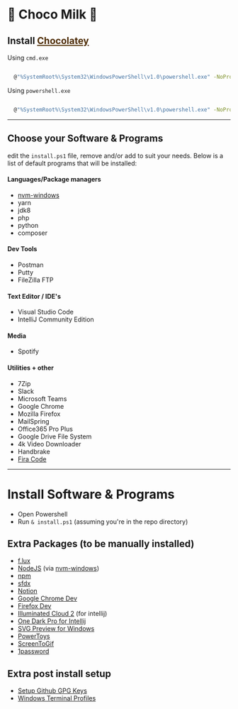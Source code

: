 # 🍫 Choco Milk 🥛


## Install <a style="color: #4e2c01;" href="https://chocolatey.org/install">Chocolatey</a>

Using `cmd.exe`

```sh

  @"%SystemRoot%\System32\WindowsPowerShell\v1.0\powershell.exe" -NoProfile -InputFormat None -ExecutionPolicy Bypass -Command "iex ((New-Object System.Net.WebClient).DownloadString('https://chocolatey.org/install.ps1'))" && SET "PATH=%PATH%;%ALLUSERSPROFILE%\chocolatey\bin"

```

Using `powershell.exe`

```sh

  @"%SystemRoot%\System32\WindowsPowerShell\v1.0\powershell.exe" -NoProfile -InputFormat None -ExecutionPolicy Bypass -Command "iex ((New-Object System.Net.WebClient).DownloadString('https://chocolatey.org/install.ps1'))" && SET "PATH=%PATH%;%ALLUSERSPROFILE%\chocolatey\bin"

```
---

## Choose your Software & Programs
edit the `install.ps1` file, remove and/or add to suit your needs. Below is a list of default programs that will be installed:

#### Languages/Package managers
- [nvm-windows](hhttps://github.com/coreybutler/nvm-windows)
- yarn
- jdk8
- php
- python
- composer

#### Dev Tools
- Postman
- Putty
- FileZilla FTP

#### Text Editor / IDE's
- Visual Studio Code
- IntelliJ Community Edition

#### Media
- Spotify

#### Utilities + other
- 7Zip
- Slack
- Microsoft Teams
- Google Chrome
- Mozilla Firefox
- MailSpring
- Office365 Pro Plus
- Google Drive File System
- 4k Video Downloader
- Handbrake
- [Fira Code](https://github.com/tonsky/FiraCode)


---



# Install Software & Programs

- Open Powershell
- Run `& install.ps1` (assuming you're in the repo directory)


## Extra Packages (to be manually installed)

- [f.lux](https://justgetflux.com/)
- [NodeJS](https://nodejs.org/en/) (via [nvm-windows](hhttps://github.com/coreybutler/nvm-windows))
- [npm](https://www.npmjs.com/get-npm)
- [sfdx](https://developer.salesforce.com/tools/sfdxcli)
- [Notion](https://www.notion.so/)
- [Google Chrome Dev](https://www.google.com/chrome/dev/)
- [Firefox Dev](https://www.mozilla.org/en-US/firefox/developer/)
- [Illuminated Cloud 2](http://www.illuminatedcloud.com/) (for intellij)
- [One Dark Pro for Intellij](https://plugins.jetbrains.com/plugin/11938-one-dark-theme/versions)
- [SVG Preview for Windows](https://github.com/maphew/svg-explorer-extension)
- [PowerToys](https://github.com/microsoft/PowerToys)
- [ScreenToGif](https://www.screentogif.com/)
- [1password](https://1password.com/)


## Extra post install setup

- [Setup Github GPG Keys](https://docs.github.com/en/github/authenticating-to-github/generating-a-new-gpg-key)
- [Windows Terminal Profiles](https://github.com/lukethacoder/.../blob/master/profiles.json)
